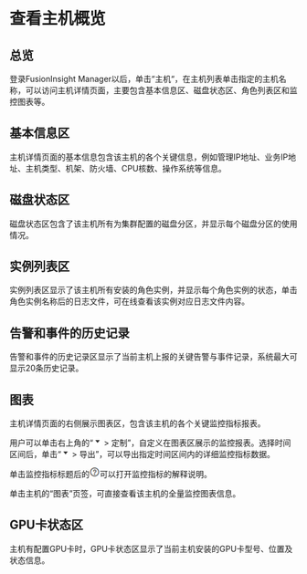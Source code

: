 # 查看主机概览<a name="admin_guide_000052"></a>

## 总览<a name="section71293442312"></a>

登录FusionInsight Manager以后，单击“主机“，在主机列表单击指定的主机名称，可以访问主机详情页面，主要包含基本信息区、磁盘状态区、角色列表区和监控图表等。

## 基本信息区<a name="section4371164773515"></a>

主机详情页面的基本信息包含该主机的各个关键信息，例如管理IP地址、业务IP地址、主机类型、机架、防火墙、CPU核数、操作系统等信息。

## 磁盘状态区<a name="section16462136153511"></a>

磁盘状态区包含了该主机所有为集群配置的磁盘分区，并显示每个磁盘分区的使用情况。

## 实例列表区<a name="section3209350105918"></a>

实例列表区显示了该主机所有安装的角色实例，并显示每个角色实例的状态，单击角色实例名称后的日志文件，可在线查看该实例对应日志文件内容。

## 告警和事件的历史记录<a name="section7683155164917"></a>

告警和事件的历史记录区显示了当前主机上报的关键告警与事件记录，系统最大可显示20条历史记录。

## 图表<a name="section11543140416"></a>

主机详情页面的右侧展示图表区，包含该主机的各个关键监控指标报表。

用户可以单击右上角的“![](figures/zh-cn_image_0263899316.png)  \> 定制”，自定义在图表区展示的监控报表。选择时间区间后，单击“![](figures/zh-cn_image_0263899637.png)  \> 导出”，可以导出指定时间区间内的详细监控指标数据。

单击监控指标标题后的![](figures/zh-cn_image_0263899593.png)可以打开监控指标的解释说明。

单击主机的“图表”页签，可直接查看该主机的全量监控图表信息。

## GPU卡状态区<a name="section487112312280"></a>

主机有配置GPU卡时，GPU卡状态区显示了当前主机安装的GPU卡型号、位置及状态信息。

